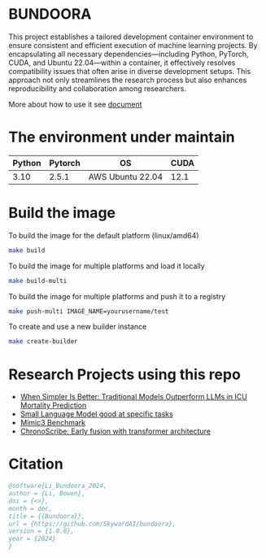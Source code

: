 # BUNDOORA

This project establishes a tailored development container environment to ensure consistent and efficient execution of machine learning projects. By encapsulating all necessary dependencies—including Python, PyTorch, CUDA, and Ubuntu 22.04—within a container, it effectively resolves compatibility issues that often arise in diverse development setups. This approach not only streamlines the research process but also enhances reproducibility and collaboration among researchers. 

More about how to use it see [document](.devcontainer/README.md)


# The environment under maintain

|Python|Pytorch|OS|CUDA|
|---|---|---|---|
|3.10|2.5.1|AWS Ubuntu 22.04|12.1|


# Build the image

To build the image for the default platform (linux/amd64)

```bash
make build
```

To build the image for multiple platforms and load it locally

```bash
make build-multi
```

To build the image for multiple platforms and push it to a registry

```bash
make push-multi IMAGE_NAME=yourusername/test
```

To create and use a new builder instance

```bash
make create-builder
```


# Research Projects using this repo

* [When Simpler Is Better: Traditional Models Outperform LLMs in ICU Mortality Prediction](https://github.com/Aisuko/clear)
* [Small Language Model good at specific tasks](https://github.com/SkywardAI/ramanujan)
* [Mimic3 Benchmark](https://github.com/Aisuko/mimic3-benchmark)
* [ChronoScribe: Early fusion with transformer architecture](https://github.com/Aisuko/ChronoScribe)


# Citation

```bibtex
@software{Li_Bundoora_2024,
author = {Li, Bowen},
doi = {<>},
month = dec,
title = {{Bundoora}},
url = {https://github.com/SkywardAI/bundoora},
version = {1.0.0},
year = {2024}
}
```